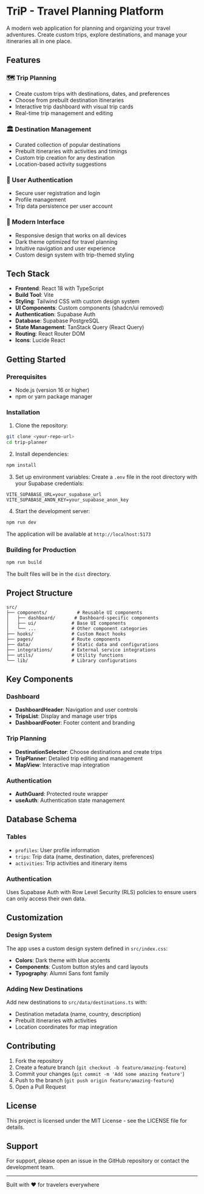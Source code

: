 
# TriP - Travel Planning Platform

A modern web application for planning and organizing your travel adventures. Create custom trips, explore destinations, and manage your itineraries all in one place.

## Features

### 🗺️ Trip Planning
- Create custom trips with destinations, dates, and preferences
- Choose from prebuilt destination itineraries
- Interactive trip dashboard with visual trip cards
- Real-time trip management and editing

### 🏛️ Destination Management
- Curated collection of popular destinations
- Prebuilt itineraries with activities and timings
- Custom trip creation for any destination
- Location-based activity suggestions

### 🔐 User Authentication
- Secure user registration and login
- Profile management
- Trip data persistence per user account

### 📱 Modern Interface
- Responsive design that works on all devices
- Dark theme optimized for travel planning
- Intuitive navigation and user experience
- Custom design system with trip-themed styling

## Tech Stack

- **Frontend**: React 18 with TypeScript
- **Build Tool**: Vite
- **Styling**: Tailwind CSS with custom design system
- **UI Components**: Custom components (shadcn/ui removed)
- **Authentication**: Supabase Auth
- **Database**: Supabase PostgreSQL
- **State Management**: TanStack Query (React Query)
- **Routing**: React Router DOM
- **Icons**: Lucide React

## Getting Started

### Prerequisites
- Node.js (version 16 or higher)
- npm or yarn package manager

### Installation

1. Clone the repository:
```bash
git clone <your-repo-url>
cd trip-planner
```

2. Install dependencies:
```bash
npm install
```

3. Set up environment variables:
Create a `.env` file in the root directory with your Supabase credentials:
```env
VITE_SUPABASE_URL=your_supabase_url
VITE_SUPABASE_ANON_KEY=your_supabase_anon_key
```

4. Start the development server:
```bash
npm run dev
```

The application will be available at `http://localhost:5173`

### Building for Production

```bash
npm run build
```

The built files will be in the `dist` directory.

## Project Structure

```
src/
├── components/           # Reusable UI components
│   ├── dashboard/       # Dashboard-specific components
│   ├── ui/             # Base UI components
│   └── ...             # Other component categories
├── hooks/              # Custom React hooks
├── pages/              # Route components
├── data/               # Static data and configurations
├── integrations/       # External service integrations
├── utils/              # Utility functions
└── lib/                # Library configurations
```

## Key Components

### Dashboard
- **DashboardHeader**: Navigation and user controls
- **TripsList**: Display and manage user trips
- **DashboardFooter**: Footer content and branding

### Trip Planning
- **DestinationSelector**: Choose destinations and create trips
- **TripPlanner**: Detailed trip editing and management
- **MapView**: Interactive map integration

### Authentication
- **AuthGuard**: Protected route wrapper
- **useAuth**: Authentication state management

## Database Schema

### Tables
- `profiles`: User profile information
- `trips`: Trip data (name, destination, dates, preferences)
- `activities`: Trip activities and itinerary items

### Authentication
Uses Supabase Auth with Row Level Security (RLS) policies to ensure users can only access their own data.

## Customization

### Design System
The app uses a custom design system defined in `src/index.css`:
- **Colors**: Dark theme with blue accents
- **Components**: Custom button styles and card layouts
- **Typography**: Alumni Sans font family

### Adding New Destinations
Add new destinations to `src/data/destinations.ts` with:
- Destination metadata (name, country, description)
- Prebuilt itineraries with activities
- Location coordinates for map integration

## Contributing

1. Fork the repository
2. Create a feature branch (`git checkout -b feature/amazing-feature`)
3. Commit your changes (`git commit -m 'Add some amazing feature'`)
4. Push to the branch (`git push origin feature/amazing-feature`)
5. Open a Pull Request

## License

This project is licensed under the MIT License - see the LICENSE file for details.

## Support

For support, please open an issue in the GitHub repository or contact the development team.

---

Built with ❤️ for travelers everywhere
